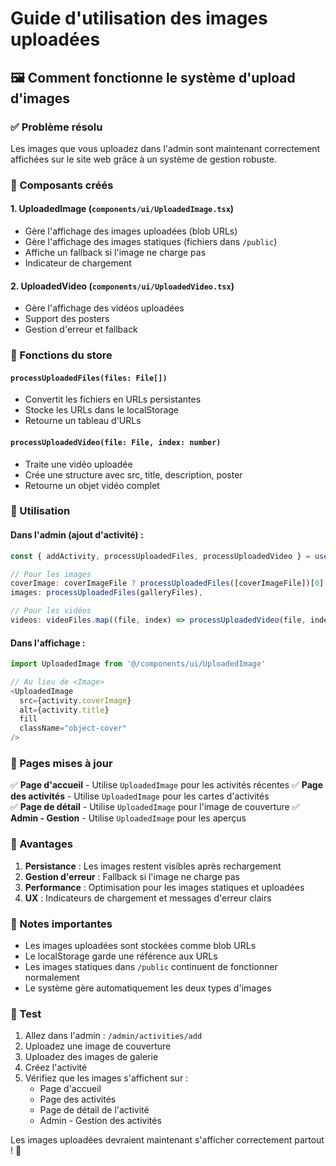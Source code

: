 # Guide d'utilisation des images uploadées

## 🖼️ Comment fonctionne le système d'upload d'images

### ✅ Problème résolu
Les images que vous uploadez dans l'admin sont maintenant correctement affichées sur le site web grâce à un système de gestion robuste.

### 🔧 Composants créés

#### 1. **UploadedImage** (`components/ui/UploadedImage.tsx`)
- Gère l'affichage des images uploadées (blob URLs)
- Gère l'affichage des images statiques (fichiers dans `/public`)
- Affiche un fallback si l'image ne charge pas
- Indicateur de chargement

#### 2. **UploadedVideo** (`components/ui/UploadedVideo.tsx`)
- Gère l'affichage des vidéos uploadées
- Support des posters
- Gestion d'erreur et fallback

### 📁 Fonctions du store

#### `processUploadedFiles(files: File[])`
- Convertit les fichiers en URLs persistantes
- Stocke les URLs dans le localStorage
- Retourne un tableau d'URLs

#### `processUploadedVideo(file: File, index: number)`
- Traite une vidéo uploadée
- Crée une structure avec src, title, description, poster
- Retourne un objet vidéo complet

### 🎯 Utilisation

#### Dans l'admin (ajout d'activité) :
```typescript
const { addActivity, processUploadedFiles, processUploadedVideo } = useActivitiesStore()

// Pour les images
coverImage: coverImageFile ? processUploadedFiles([coverImageFile])[0] : '/images/default.jpg',
images: processUploadedFiles(galleryFiles),

// Pour les vidéos
videos: videoFiles.map((file, index) => processUploadedVideo(file, index)),
```

#### Dans l'affichage :
```typescript
import UploadedImage from '@/components/ui/UploadedImage'

// Au lieu de <Image>
<UploadedImage
  src={activity.coverImage}
  alt={activity.title}
  fill
  className="object-cover"
/>
```

### 🔄 Pages mises à jour

✅ **Page d'accueil** - Utilise `UploadedImage` pour les activités récentes
✅ **Page des activités** - Utilise `UploadedImage` pour les cartes d'activités  
✅ **Page de détail** - Utilise `UploadedImage` pour l'image de couverture
✅ **Admin - Gestion** - Utilise `UploadedImage` pour les aperçus

### 🚀 Avantages

1. **Persistance** : Les images restent visibles après rechargement
2. **Gestion d'erreur** : Fallback si l'image ne charge pas
3. **Performance** : Optimisation pour les images statiques et uploadées
4. **UX** : Indicateurs de chargement et messages d'erreur clairs

### 📝 Notes importantes

- Les images uploadées sont stockées comme blob URLs
- Le localStorage garde une référence aux URLs
- Les images statiques dans `/public` continuent de fonctionner normalement
- Le système gère automatiquement les deux types d'images

### 🧪 Test

1. Allez dans l'admin : `/admin/activities/add`
2. Uploadez une image de couverture
3. Uploadez des images de galerie
4. Créez l'activité
5. Vérifiez que les images s'affichent sur :
   - Page d'accueil
   - Page des activités
   - Page de détail de l'activité
   - Admin - Gestion des activités

Les images uploadées devraient maintenant s'afficher correctement partout ! 🎉 
